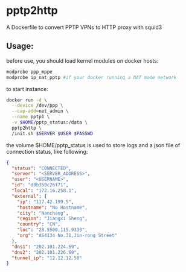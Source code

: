 # pptp2http
A Dockerfile to convert PPTP VPNs to HTTP proxy with squid3

## Usage:

before use, you should load kernel modules on docker hosts:

```bash
modprobe ppp_mppe
modprobe ip_nat_pptp #if your docker running a NAT mode network
```

to start instance:

```bash
docker run -d \
  --device /dev/ppp \
  --cap-add=net_admin \
  --name pptp1 \
  -v $HOME/pptp_status:/data \
  pptp2http \
  /init.sh $SERVER $USER $PASSWD
```

the volume $HOME/pptp_status is used to store logs and a json file of connection status, like following:

```json
{
  "status": "CONNECTED",
  "server": "<SERVER_ADDRESS>",
  "user": "<USERNAME>",
  "id": "d9b359c26f71",
  "local": "172.16.250.1",
  "external": {
    "ip": "117.42.199.5",
    "hostname": "No Hostname",
    "city": "Nanchang",
    "region": "Jiangxi Sheng",
    "country": "CN",
    "loc": "28.5500,115.9333",
    "org": "AS4134 No.31,Jin-rong Street"
  },
  "dns1": "202.101.224.69",
  "dns2": "202.101.226.69",
  "tunnel_ip": "12.12.12.50"
}
```
